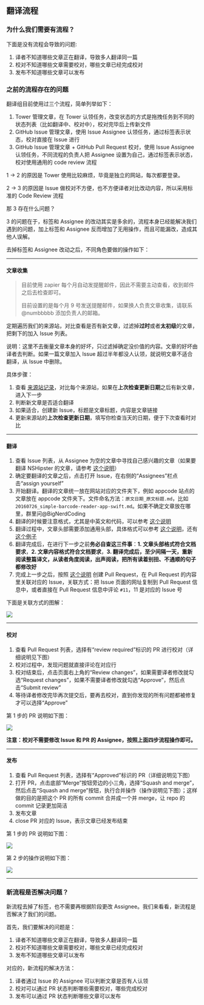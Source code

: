 ## 翻译流程

### 为什么我们需要有流程？

下面是没有流程会导致的问题:

1. 译者不知道哪些文章正在翻译，导致多人翻译同一篇
2. 校对不知道哪些文章需要校对，哪些文章已经完成校对
3. 发布不知道哪些文章可以发布

### 之前的流程存在的问题

翻译组目前使用过三个流程，简单列举如下：

1. Tower 管理文章，在 Tower 认领任务，改变状态的方式是拖拽任务到不同的状态列表（比如翻译中、校对中），校对完毕后上传新文件
2. GitHub Issue 管理文章，使用 Issue Assignee 认领任务，通过标签表示状态，校对直接在 Issue 进行
3. GitHub Issue 管理文章 + GitHub Pull Request 校对，使用 Issue Assignee 认领任务，不同流程的负责人把 Assignee 设置为自己，通过标签表示状态，校对使用通用的 code review 流程

1 -> 2 的原因是 Tower 使用比较麻烦，毕竟是独立的网站，每次都要登录。

2 -> 3 的原因是 Issue 做校对不方便，也不方便译者对比改动内容，所以采用标准的 Code Review 流程

那 3 存在什么问题？

3 的问题在于，标签和 Assignee 的改动其实是多余的，流程本身已经能解决我们遇到的问题，加上标签和 Assignee 反而增加了无用操作，而且可能漏改，造成其他人误解。

去掉标签和 Assignee 改动之后，不同角色要做的操作如下：

---

#### 文章收集

> 目前使用 zapier 每个月自动发提醒邮件，因此不需要主动查看，收到邮件之后去检查即可。
>
> 目前设置的是每个月 9 号发送提醒邮件，如果换人负责文章收集，请联系 @numbbbbb 添加负责人的邮箱。

定期遍历我们的来源站，对比查看是否有新文章，过滤掉**过时**或者**太初级**的文章，把剩下的加入 Issue 列表。

说明：这里不去衡量文章本身的好坏，只过滤掉确定没价值的内容。文章的好坏由译者去判断。如果一篇文章加入 Issue 超过半年都没人认领，就说明文章不适合翻译，从 Issue 中删除。

具体步骤：
1. 查看 [来源站记录](https://github.com/SwiftGGTeam/translation/blob/master/%E6%9D%A5%E6%BA%90%E7%AB%99%E8%AE%B0%E5%BD%95.md)，对比每个来源站，如果在**上次检查更新日期**之后有新文章，进入下一步
2. 判断新文章是否适合翻译
3. 如果适合，创建新 Issue，标题是文章标题，内容是文章链接
4. 更新来源站的**上次检查更新日期**，填写你检查当天的日期，便于下次查看时对比

---

#### 翻译

1. 查看 Issue 列表，从 Assignee 为空的文章中寻找自己感兴趣的文章（如果要翻译 NSHipster 的文章，请参考 [这个说明](https://github.com/SwiftGGTeam/translation/blob/master/NSHipster%E7%BF%BB%E8%AF%91%E8%AF%B4%E6%98%8E.md)）
2. 确定要翻译的文章之后，点击打开 Issue，在右侧的“Assignees”栏点击“assign yourself”
3. 开始翻译。翻译的文章统一放在网站对应的文件夹下，例如 appcode 站点的文章放在 appcode 文件夹下。文件命名方法：`原文日期_原文标题.md`，比如 `20160726_simple-barcode-reader-app-swift.md`。如果不确定文章放在哪里，群里问@BigNerdCoding
4. 翻译的时候要注意格式，尤其是中英文和代码，可以参考 [这个说明](https://github.com/SwiftGGTeam/translation/blob/master/SwiftGG%20%E6%8E%92%E7%89%88%E6%8C%87%E5%8D%97.md)
5. 翻译过程中，文章头部需要添加通用头部，具体格式可以参考 [这个说明](https://raw.githubusercontent.com/SwiftGGTeam/translation/master/%E4%B9%A6%E5%86%99%E8%A7%84%E8%8C%83%E5%8F%8ADemo/SwiftGG%E5%8D%9A%E6%96%87%E4%B9%A6%E5%86%99%E8%A7%84%E8%8C%83.md)，还有 [这个例子](https://raw.githubusercontent.com/SwiftGGTeam/translation/master/%E4%B9%A6%E5%86%99%E8%A7%84%E8%8C%83%E5%8F%8ADemo/20160726_simple-barcode-reader-app-swift.md)
6. 翻译完成后，在进行下一步之前**务必自查这三件事**：**1. 文章头部格式符合文档要求**，**2. 文章内容格式符合文档要求**，**3. 翻译完成后，至少间隔一天，重新阅读整篇译文，从读者角度阅读，出声阅读，把所有读着别扭、不通顺的句子都修改好**
7. 完成上一步之后，按照 [这个说明](https://github.com/SwiftGGTeam/translation/blob/master/%E7%BF%BB%E8%AF%91%E6%B5%81%E7%A8%8B%E6%A6%82%E8%BF%B0%E5%8F%8APR%E8%AF%B4%E6%98%8E.md#%E5%A6%82%E4%BD%95%E5%8F%91%E8%B5%B7-pull-request) 创建 Pull Request，在 Pull Request 的内容里关联对应的 Issue，关联方式：把 Issue 页面的网址复制到 Pull Request 信息中，或者直接在 Pull Request 信息中评论 `#11`，11 是对应的 Issue 号

下面是关联方式的图解：

![](https://i.imgur.com/WXgUcyv.jpg)

---

#### 校对

1. 查看 Pull Request 列表，选择有“review required”标识的 PR 进行校对（详细说明见下图）
2. 校对过程中，发现问题就直接评论在对应行
3. 校对结束后，点击页面右上角的“Review changes”，如果需要译者修改就勾选“Request changes”，如果不需要译者修改就勾选“Approve”，然后点击“Submit review”
4. 等待译者修改完毕再次提交后，要再去校对，直到你发现的所有问题都被修复才可以选择“Approve”

第 1 步的 PR 说明如下图：

![](https://i.imgur.com/gIzotgL.png)

**注意：校对不需要修改 Issue 和 PR 的 Assignee，按照上面四步流程操作即可。**

---

#### 发布

1. 查看 Pull Request 列表，选择有“Approved”标识的 PR（详细说明见下图）
2. 打开 PR，点击底部“Merge”按钮旁边的小三角，选择“Squash and merge”，然后点击“Squash and merge”按钮，执行合并操作（操作说明见下图）；这样做的目的是把这个 PR 的所有 commit 合并成一个并 merge，让 repo 的 commit 记录更加简洁
3. 发布文章
4. close PR 对应的 Issue，表示文章已经发布结束

第 1 步的 PR 说明如下图：

![](https://i.imgur.com/gIzotgL.png)

第 2 步的操作说明如下图：

![](https://i.imgur.com/9rJnTUN.png)

---

### 新流程是否解决问题？

新流程去掉了标签，也不需要再根据阶段更改 Assignee。我们来看看，新流程是否解决了我们的问题。

首先，我们要解决的问题是：

1. 译者不知道哪些文章正在翻译，导致多人翻译同一篇
2. 校对不知道哪些文章需要校对，哪些文章已经完成校对
3. 发布不知道哪些文章可以发布

对应的，新流程的解决方法：

1. 译者通过 Issue 的 Assignee 可以判断文章是否有人认领
2. 校对可以通过 PR 状态判断哪些需要校对，哪些完成校对
3. 发布可以通过 PR 状态判断哪些文章可以发布
